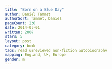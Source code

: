 ```yaml
---
title: "Born on a Blue Day"
author: Daniel Tammet
authorSort: Tammet, Daniel
pageCount: 226
date: 2014-01-01
written: 2006
stars: 5
layout: post
category: book
tags: read unreviewed non-fiction autobiography
mapping: England, UK, Europe
gender: m
---
```

